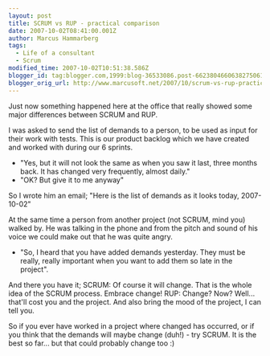 ```yaml
---
layout: post
title: SCRUM vs RUP - practical comparison
date: 2007-10-02T08:41:00.001Z
author: Marcus Hammarberg
tags:
  - Life of a consultant
  - Scrum
modified_time: 2007-10-02T10:51:38.586Z
blogger_id: tag:blogger.com,1999:blog-36533086.post-6623804660638275061
blogger_orig_url: http://www.marcusoft.net/2007/10/scrum-vs-rup-practical-comparison.html
---
```


Just now something happened here at the office that really showed
some major differences between SCRUM and RUP.

I was asked to send the list of demands to a person, to be used as input
for their work with tests. This is our product backlog which we have
created and worked with during our 6 sprints.

- "Yes, but it will not look the same as when you saw it last, three
  months back. It has changed very frequently, almost daily."
- "OK? But give it to me anyway"

So I wrote him an email;
"Here is the list of demands as it looks today, 2007-10-02"

At the same time a person from another project (not SCRUM, mind you)
walked by. He was talking in the phone and from the pitch and sound of
his voice we could make out that he was quite angry.

- "So, I heard that you have added demands yesterday. They must be
  really, really important when you want to add them so late in the
  project".

And there you have it;
SCRUM: Of course it will change. That is the whole idea of the SCRUM
process. Embrace change!
RUP: Change? Now? Well... that'll cost you and the project. And also
bring the mood of the project, I can tell you.

So if you ever have worked in a project where changed has occurred, or
if you think that the demands will maybe change (duh!) - try SCRUM. It
is the best so far... but that could probably change too :)

